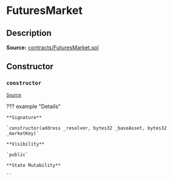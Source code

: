 # FuturesMarket

## Description

**Source:** [contracts/FuturesMarket.sol](https://github.com/Synthetixio/synthetix/tree/v2.70.1/contracts/FuturesMarket.sol)

## Constructor

### `constructor`

<sub>[Source](https://github.com/Synthetixio/synthetix/tree/v2.70.1/contracts/FuturesMarket.sol#L59)</sub>

??? example "Details"

    **Signature**

    `constructor(address _resolver, bytes32 _baseAsset, bytes32 _marketKey)`

    **Visibility**

    `public`

    **State Mutability**

    ``
